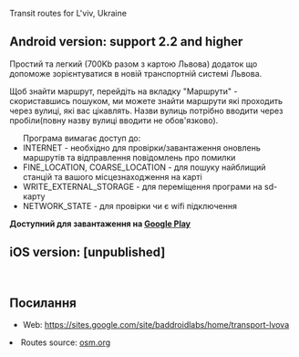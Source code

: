 Transit routes for L'viv, Ukraine

<h2>Android version: support 2.2 and higher</h2>
Простий та легкий (700Kb разом з картою Львова) додаток що допоможе зорієнтуватися в новій транспортній системі Львова. 

Щоб знайти маршрут, перейдіть на вкладку "Маршрути" - скориставшись пошуком, ми можете знайти маршрути які проходить через вулиці, які вас цікавлять. Назви вулиць потрібно вводити через пробіли(повну назву вулиці вводити не обов'язково).

<ul>Програма вимагає доступ до:
<li>INTERNET - необхідно для провірки/завантаження оновлень маршрутів та відправлення повідомлень про помилки</li>
<li>FINE_LOCATION, COARSE_LOCATION - для пошуку найблищий станцій та вашого місцезнаходження на карті</li>
<li>WRITE_EXTERNAL_STORAGE - для переміщення програми на sd-карту</li>
<li>NETWORK_STATE - для провірки чи є wifi підключення</li>
</ul>

<b>Доступний для завантаження на <a href="https://play.google.com/store/apps/details?id=com.bossly.lviv.transit">Google Play</a></b>

<h2>iOS version: [unpublished]</h2>
</br>

<h2>Посилання</h2>
<ul>
<li>Web: <a href="https://sites.google.com/site/baddroidlabs/home/transport-lvova">https://sites.google.com/site/baddroidlabs/home/transport-lvova</a></ul></li>
<li>Routes source: <a href="http://osm.org">osm.org</a></li>
</ul>
